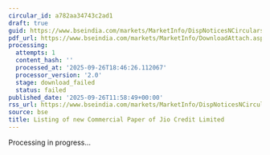 ```yaml
---
circular_id: a782aa34743c2ad1
draft: true
guid: https://www.bseindia.com/markets/MarketInfo/DispNoticesNCirculars.aspx?Noticeid={935D76A8-A4B3-456A-9782-32498EF70CA3}&noticeno=20250926-36&dt=09/26/2025&icount=36&totcount=76&flag=0
pdf_url: https://www.bseindia.com/markets/MarketInfo/DownloadAttach.aspx?id=20250926-36&attachedId=
processing:
  attempts: 1
  content_hash: ''
  processed_at: '2025-09-26T18:46:26.112067'
  processor_version: '2.0'
  stage: download_failed
  status: failed
published_date: '2025-09-26T11:58:49+00:00'
rss_url: https://www.bseindia.com/markets/MarketInfo/DispNoticesNCirculars.aspx?Noticeid={935D76A8-A4B3-456A-9782-32498EF70CA3}&noticeno=20250926-36&dt=09/26/2025&icount=36&totcount=76&flag=0
source: bse
title: Listing of new Commercial Paper of Jio Credit Limited
---
```


Processing in progress...
